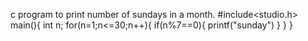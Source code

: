  c program to print number of sundays in a month.
#include<studio.h>
main(){
int n;
for(n=1;n<=30;n++){
if(n%7==0){
printf("sunday")
}
}
}



